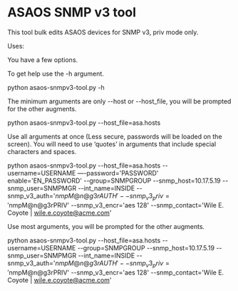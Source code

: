 ASAOS SNMP v3 tool
=====

This tool bulk edits ASAOS devices for SNMP v3, priv mode only.

Uses:

You have a few options.

To get help use the -h argument.

python asaos-snmpv3-tool.py -h

The minimum arguments are only --host or --host_file, you will be prompted for the other augments.

python asaos-snmpv3-tool.py --host_file=asa.hosts

Use all arguments at once (Less secure, passwords will be loaded on the screen). You will need to use ‘quotes’ in arguments that include special characters and spaces.

python asaos-snmpv3-tool.py --host_file=asa.hosts --username=USERNAME —-password='PASSWORD' enable='EN_PASSWORD' --group=SNMPGROUP --snmp_host=10.17.5.19 --snmp_user=SNMPMGR --int_name=INSIDE --snmp_v3_auth='$nmpM@n@g3rAUTH' --snmp_v3_priv='$nmpM@n@g3rPRIV' --snmp_v3_encr='aes 128'  --snmp_contact='Wile E. Coyote | wile.e.coyote@acme.com'

Use most arguments, you will be prompted for the other augments.

python asaos-snmpv3-tool.py --host_file=asa.hosts --username=USERNAME --group=SNMPGROUP --snmp_host=10.17.5.19 --snmp_user=SNMPMGR --int_name=INSIDE --snmp_v3_auth='$nmpM@n@g3rAUTH' --snmp_v3_priv='$nmpM@n@g3rPRIV' --snmp_v3_encr='aes 128'  --snmp_contact='Wile E. Coyote | wile.e.coyote@acme.com'
